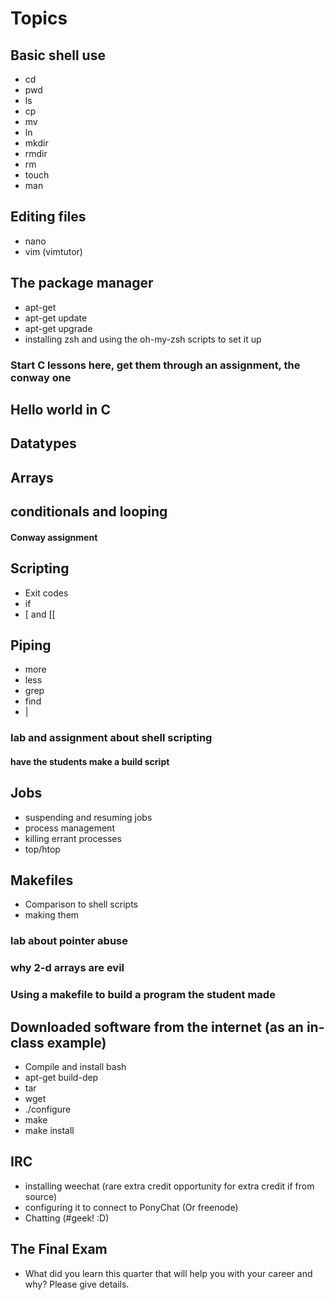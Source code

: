 # Topics

## Basic shell use
 - cd
 - pwd
 - ls
 - cp
 - mv
 - ln
 - mkdir
 - rmdir
 - rm
 - touch
 - man

## Editing files
 - nano
 - vim (vimtutor)

## The package manager
 - apt-get
 - apt-get update
 - apt-get upgrade
 - installing zsh and using the oh-my-zsh scripts to set it up

### Start C lessons here, get them through an assignment, the conway one

## Hello world in C

## Datatypes

## Arrays

## conditionals and looping

#### Conway assignment

## Scripting
 - Exit codes
 - if
 - [ and [[

## Piping
 - more
 - less
 - grep
 - find
 - |

### lab and assignment about shell scripting

#### have the students make a build script

## Jobs
 - suspending and resuming jobs
 - process management
 - killing errant processes
 - top/htop

## Makefiles
 - Comparison to shell scripts
 - making them

### lab about pointer abuse

### why 2-d arrays are evil

### Using a makefile to build a program the student made

## Downloaded software from the internet (as an in-class example)
 - Compile and install bash
 - apt-get build-dep
 - tar
 - wget
 - ./configure
 - make
 - make install

## IRC
 - installing weechat (rare extra credit opportunity for extra credit if from source)
 - configuring it to connect to PonyChat (Or freenode)
 - Chatting (#geek! :D)

## The Final Exam
 - What did you learn this quarter that will help you with your career and why? Please give details.
